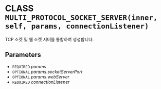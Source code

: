 # CLASS `MULTI_PROTOCOL_SOCKET_SERVER(inner, self, params, connectionListener)`
TCP 소켓 및 웹 소켓 서버를 통합하여 생성합니다.

## Parameters
* `REQUIRED` *params*
* `OPTIONAL` *params.socketServerPort*
* `OPTIONAL` *params.webServer*
* `REQUIRED` *connectionListener*
